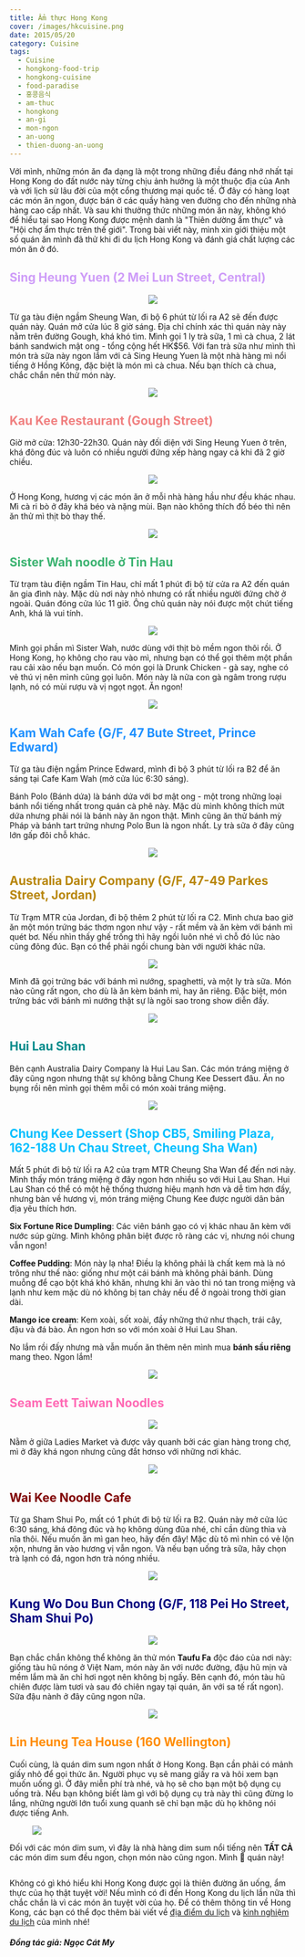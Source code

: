 ```yaml
---
title: Ẩm thực Hong Kong
cover: /images/hkcuisine.png
date: 2015/05/20
category: Cuisine
tags:
  - Cuisine
  - hongkong-food-trip
  - hongkong-cuisine
  - food-paradise
  - 홍콩음식
  - am-thuc
  - hongkong
  - an-gi
  - mon-ngon
  - an-uong
  - thien-duong-an-uong
---
```


Với mình, những món ăn đa dạng là một trong những điều đáng nhớ nhất tại Hong Kong do đất nước này từng chịu ảnh hưởng là một thuộc địa của Anh và với lịch sử lâu đời của một cổng thương mại quốc tế. Ở đây có hàng loạt các món ăn ngon, được bán ở các quầy hàng ven đường cho đến những nhà hàng cao cấp nhất. Và sau khi thưởng thức những món ăn này, không khó để hiểu tại sao Hong Kong được mệnh danh là "Thiên dường ẩm thực" và "Hội chợ ẩm thực trên thế giới". Trong bài viết này, mình xin giới thiệu một số quán ăn mình đã thử khi đi du lịch Hong Kong và đánh giá chất lượng các món ăn ở đó.


## <font color="#CE9CF8"> Sing Heung Yuen (2 Mei Lun Street, Central) </font>

<figure style="text-align: center">
  <img src="./hkfood-1.png">
  <figcaption></figcaption>
</figure>

Từ ga tàu điện ngầm Sheung Wan, đi bộ 6 phút từ lối ra A2 sẽ đến được quán này. Quán mở cửa lúc 8 giờ sáng. Địa chỉ chính xác thì quán này này nằm trên đường Gough, khá khó tìm. Mình gọi 1 ly trà sữa, 1 mì cà chua, 2 lát bánh sandwich mật ong - tổng cộng hết HK$56. Với fan trà sữa như mình thì món trà sữa này ngon lắm với cả Sing Heung Yuen là một nhà hàng mì nổi tiếng ở Hồng Kông, đặc biệt là món mì cà chua. Nếu bạn thích cà chua, chắc chắn nên thử món này.


<figure style="text-align: center">
  <img src="./hkfood-2.png">
  <figcaption></figcaption>
</figure>

## <font color="lightcoral"> Kau Kee Restaurant (Gough Street) </font>

Giờ mở cửa: 12h30-22h30. Quán này đối diện với Sing Heung Yuen ở trên, khá đông đúc và luôn có nhiều người đứng xếp hàng ngay cả khi đã 2 giờ chiều.


<figure style="text-align: center">
  <img src="./hkfood-3.png">
  <figcaption></figcaption>
</figure>

Ở Hong Kong, hương vị các món ăn ở mỗi nhà hàng hầu như đều khác nhau. Mì cà ri bò ở đây khá béo và nặng mùi. Bạn nào không thích đồ béo thì nên ăn thử mì thịt bò thay thế.


<figure style="text-align: center">
  <img src="./hkfood-4.png">
  <figcaption></figcaption>
</figure>

## <font color="mediumseagreen"> Sister Wah noodle ở Tin Hau </font>

Từ trạm tàu điện ngầm Tin Hau, chỉ mất 1 phút đi bộ từ cửa ra A2 đến quán ăn gia đình này. Mặc dù nơi này nhỏ nhưng có rất nhiều người đứng chờ ở ngoài. Quán đóng cửa lúc 11 giờ. Ông chủ quán này nói được một chút tiếng Anh, khá là vui tính.


<figure style="text-align: center">
  <img src="./hkfood-5.png">
  <figcaption></figcaption>
</figure>

Mình gọi phần mì Sister Wah, nước dùng với thịt bò mềm ngon thôi rồi. Ở Hong Kong, họ không cho rau vào mì, nhưng bạn có thể gọi thêm một phần rau cải xào  nếu bạn muốn. Có món gọi là Drunk Chicken - gà say, nghe có vẻ thú vị nên mình cũng gọi luôn. Món này là nửa con gà ngâm trong rượu lạnh, nó có mùi rượu và vị ngọt ngọt. Ăn ngon!


<figure style="text-align: center">
  <img src="./hkfood-6.png">
  <figcaption></figcaption>
</figure>

## <font color="dodgerblue"> Kam Wah Cafe (G/F, 47 Bute Street, Prince Edward) </font>

Từ ga tàu điện ngầm Prince Edward, mình đi bộ 3 phút từ lối ra B2 để ăn sáng tại Cafe Kam Wah (mở cửa lúc 6:30 sáng).


Bánh Polo (Bánh dứa) là bánh dứa với  bơ mật ong - một trong những loại bánh nổi tiếng nhất trong quán cà phê này. Mặc dù mình không thích mứt dứa nhưng phải nói là bánh này ăn ngon thật. Mình cũng ăn thử bánh mỳ Pháp và bánh tart trứng nhưng Polo Bun là ngon nhất. Ly trà sữa ở đây cũng lớn gấp đôi chỗ khác.


<figure style="text-align: center">
  <img src="./hkfood-7.png">
  <figcaption></figcaption>
</figure>

## <font color="DarkGoldenrod">Australia Dairy Company (G/F, 47-49 Parkes Street, Jordan) </font>

Từ Trạm MTR của Jordan, đi bộ thêm 2 phút từ lối ra C2. Mình chưa bao giờ ăn một món trứng bác thơm ngon như vậy - rất mềm và ăn kèm với bánh mì quét bơ. Nếu nhìn thấy ghế trống thì hãy ngồi luôn nhé vì chỗ đó lúc nào cũng đông đúc. Bạn có thể phải ngồi chung bàn với người khác nữa.


<figure style="text-align: center">
  <img src="./hkfood-8.png">
  <figcaption></figcaption>
</figure>

Mình đã gọi trứng bác với bánh mì nướng, spaghetti, và một ly trà sữa. Món nào cũng rất ngon, cho dù là ăn kèm bánh mì, hay ăn riêng. Đặc biệt, món trứng bác với bánh mì nướng thật sự là ngôi sao trong show diễn đấy.


<figure style="text-align: center">
  <img src="./hkfood-9.png">
  <figcaption></figcaption>
</figure>

## <font color="Darkcyan">Hui Lau Shan </font>

Bên cạnh Australia Dairy Company là Hui Lau San. Các món tráng miệng ở đây cũng ngon nhưng thật sự không bằng Chung Kee Dessert đâu. Ăn no bụng rồi nên mình gọi thêm mỗi có món xoài tráng miệng.


<figure style="text-align: center">
  <img src="./hkfood-10.png">
  <figcaption></figcaption>
</figure>

## <font color="Deepskyblue"> Chung Kee Dessert (Shop CB5, Smiling Plaza, 162-188 Un Chau Street, Cheung Sha Wan) </font>

Mất 5 phút đi bộ từ lối ra A2 của trạm MTR Cheung Sha Wan để đến nơi này. Mình thấy món tráng miệng ở đây ngon hơn nhiều so với Hui Lau Shan. Hui Lau Shan có thể có một hệ thống thương hiệu mạnh hơn và dễ tìm hơn đấy, nhưng bàn về hương vị, món tráng miệng Chung Kee được người dân bản địa yêu thích hơn.


**Six Fortune Rice Dumpling**: Các viên bánh gạo có vị khác nhau ăn kèm với nước súp gừng. Mình không phân biệt được rõ ràng các vị, nhưng nói chung vẫn ngon!


**Coffee Pudding**: Món này lạ nha! Điều lạ không phải là chất kem mà là nó trông như thế nào: giống như một cái bánh mà không phải bánh. Dùng muỗng để cạo bột khá khó khăn, nhưng khi ăn vào thì nó tan trong miệng và lạnh như kem mặc dù nó không bị tan chảy nếu để ở ngoài trong thời gian dài.


**Mango ice cream**: Kem xoài, sốt xoài, đầy những thứ như thạch, trái cây, đậu và đá bào. Ăn ngon hơn so với món xoài ở Hui Lau Shan.


No lắm rồi đấy nhưng mà vẫn muốn ăn thêm nên mình mua **bánh sầu riêng** mang theo. Ngon lắm!


<figure style="text-align: center">
  <img src="./hkfood-11.png">
  <figcaption></figcaption>
</figure>

## <font color="hotpink"> Seam Eett Taiwan Noodles </font>

<figure style="text-align: center">
  <img src="./hkfood-12.png">
  <figcaption></figcaption>
</figure>

Nằm ở giữa Ladies Market và được vây quanh bởi các gian hàng trong chợ, mì ở đây khá ngon nhưng cũng đắt hơnso với những nơi khác.


<figure style="text-align: center">
  <img src="./hkfood-13.png">
  <figcaption></figcaption>
</figure>

## <font color="maroon">Wai Kee Noodle Cafe </font>

Từ ga Sham Shui Po, mất có 1 phút đi bộ từ lối ra B2. Quán này mở cửa lúc 6:30 sáng, khá đông đúc và họ không dùng đũa nhé, chỉ cần dùng thìa và nĩa thôi. Nếu muốn ăn mì gan heo, hãy đến đây! Mặc dù tô mì nhìn có vẻ lộn xộn, nhưng ăn vào hương vị vẫn ngon. Và nếu bạn uống trà sữa, hãy chọn trà lạnh có đá, ngon hơn trà nóng nhiều.


<figure style="text-align: center">
  <img src="./hkfood-14.png">
  <figcaption></figcaption>
</figure>

## <font color="Navy"> Kung Wo Dou Bun Chong (G/F, 118 Pei Ho Street, Sham Shui Po) </font>

<figure style="text-align: center">
  <img src="./hkfood-15.png">
  <figcaption></figcaption>
</figure>

Bạn chắc chắn không thể không ăn thử món **Taufu Fa** độc đáo của nơi này: giống tàu hũ nóng ở Việt Nam, món này ăn với nước đường, đậu hũ mịn và mềm lắm mà ăn chỉ hơi ngọt nên không bị ngấy. Bên cạnh đó, món tàu hũ chiên được làm tươi và sau đó chiên ngay tại quán, ăn với sa tế rất ngon). Sữa đậu nành ở đây cũng ngon nữa.


<figure style="text-align: center">
  <img src="./hkfood-16.png">
  <figcaption></figcaption>
</figure>

## <font color="darkorange">  Lin Heung Tea House (160 Wellington)</font>

Cuối cùng, là quán dim sum ngon nhất ở Hong Kong. Bạn cần phải có mảnh giấy nhỏ để gọi thức ăn. Người phục vụ sẽ mang giấy ra và hỏi xem bạn muốn uống gì. Ở đây miễn phí trà nhé, và họ sẽ cho bạn một bộ dụng cụ uống trà. Nếu bạn không biết làm gì với bộ dụng cụ trà này thì cũng đừng lo lắng, những người lớn tuổi xung quanh sẽ chỉ bạn mặc dù họ không nói được tiếng Anh.


<figure>
  <img src="./hkfood-17.png">
  <figcaption></figcaption>
</figure>

Đối với các món dim sum, vì đây là nhà hàng dim sum nổi tiếng nên **TẤT CẢ** các món dim sum đều ngon, chọn món nào cũng ngon. Mình :blue_heart: quán này!


<figure style="text-align: center">
  <img src="./hkfood-18.png" alt="">
  <figcaption></figcaption>
</figure>

Không có gì khó hiểu khi Hong Kong được gọi là thiên đường ăn uống, ẩm thực của họ thật tuyệt vời! Nếu mình có đi đến Hong Kong du lịch lần nữa thì chắc chắn là vì các món ăn tuyệt vời của họ. Để có thêm thông tin về Hong Kong, các bạn có thể đọc thêm bài viết về <a href="http://aquabubu.com/blog/travel/Hong-Kong-trip/" target="_blank">địa điểm du lịch</a>  và <a href="http://aquabubu.com/blog/travel/Hong-Kong-traveling-tips/" target="_blank">kinh nghiệm du lịch</a> của mình nhé!

#### *Đồng tác giả: Ngọc Cát My*